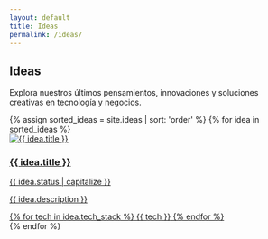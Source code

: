 ```yaml
---
layout: default
title: Ideas
permalink: /ideas/
---
```


<div class="container mx-auto px-4 py-24 bg-white py-16">
  <div class="container mx-auto px-4">
    <div class="max-w-5xl mx-auto">
      <div class="text-center mb-16">
        <h2 class="text-3xl md:text-4xl font-bold mb-4">Ideas</h2>
        <p class="text-gray-600 max-w-2xl mx-auto">Explora nuestros últimos pensamientos, innovaciones y soluciones creativas en tecnología y negocios.</p>
      </div>
      <div class="prose prose-blue max-w-none">
        <!-- Ideas Content Section -->
        <div class="grid grid-cols-1 md:grid-cols-2 gap-8">
          {% assign sorted_ideas = site.ideas | sort: 'order' %}
          {% for idea in sorted_ideas %}
          <!-- Project Card -->
          <a href="{{ idea.url }}" class="block bg-white rounded-lg shadow-lg overflow-hidden transform transition duration-300 hover:shadow-xl hover:-translate-y-1">
            <div>
              <img src="{{ idea.image }}" alt="{{ idea.title }}" class="w-full h-48 object-cover">
              <div class="p-6">
                <div class="flex justify-between items-start mb-2">
                  <h3 class="text-xl font-semibold text-primary-dark">{{ idea.title }}</h3>
                  <span class="px-2 py-1 text-sm rounded-full {% if idea.status == 'En producción' %}bg-green-100 text-green-800{% elsif idea.status == 'En desarrollo' %}bg-blue-100 text-blue-800{% else %}bg-gray-100 text-gray-800{% endif %}">
                    {{ idea.status | capitalize }}
                  </span>
                </div>
                <p class="text-gray-600 mb-4">{{ idea.description }}</p>
                <div class="flex flex-wrap gap-2">
                  {% for tech in idea.tech_stack %}
                  <span class="px-2 py-1 bg-gray-100 text-gray-600 text-sm rounded-full">{{ tech }}</span>
                  {% endfor %}
                </div>
              </div>
            </div>
          </a>
          {% endfor %}
        </div>
      </div>
    </div>
  </div>
</div>
